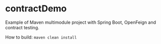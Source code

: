 # contractDemo
Example of Maven multimodule project with Spring Boot, OpenFeign and contract testing. 

How to build:
`maven clean install`



